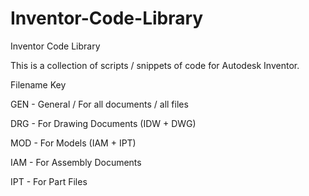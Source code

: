 # Inventor-Code-Library
Inventor Code Library

This is a collection of scripts / snippets of code for Autodesk Inventor.

Filename Key

GEN - General / For all documents / all files

DRG - For Drawing Documents (IDW + DWG)

MOD - For Models (IAM + IPT)

IAM - For Assembly Documents

IPT - For Part Files
